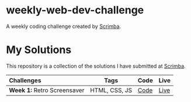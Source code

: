 # weekly-web-dev-challenge
A weekly coding challenge created by [Scrimba](https://scrimba.com/learn/weeklychallenge).

# My Solutions

This repository is a collection of the solutions I have submitted at [Scrimba](https://scrimba.com/learn/weeklychallenge).


| Challenges  |  Tags | Code | Live |
|:-------------|---|---|---|
| **Week 1:** Retro Screensaver | HTML, CSS, JS | [Code](https://github.com/aramatsolrac/weekly-web-dev-challenge/tree/main/week_1)|[Live](https://aramatsolrac.github.io/weekly-web-dev-challenge/week_1) |


